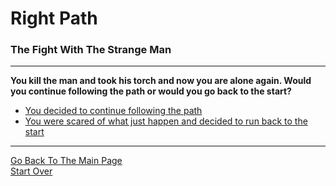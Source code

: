 # Right Path
### The Fight With The Strange Man

---

**You kill the man and took his torch and now you are alone again. Would you continue following the path or would you go back to the start?**  
* [You decided to continue following the path](end.md)  
* [You were scared of what just happen and decided to run back to the start](../beginning/intro.md)  

---

[Go Back To The Main Page](../README.md)  
[Start Over](../beginning/intro.md)  
